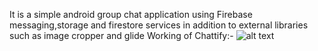 It is a simple android group chat application using Firebase messaging,storage and firestore services in addition to external libraries such as image cropper and glide 
Working of Chattify:- 
![alt text](https://github.com/sharmaachintya08/pictures/blob/master/Screenshot%202023-03-10%20162727.png)
